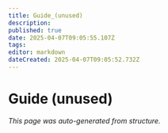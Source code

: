 ```yaml
---
title: Guide_(unused)
description: 
published: true
date: 2025-04-07T09:05:55.107Z
tags: 
editor: markdown
dateCreated: 2025-04-07T09:05:52.732Z
---
```


# Guide (unused)

*This page was auto-generated from structure.*
